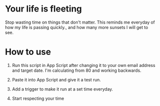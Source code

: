 # Your life is fleeting

Stop wasting time on things that don't matter.
This reminds me everyday of how my life is passing quickly., and how many more sunsets I will get to see.

# How to use

1. Run this script in App Script after changing it to your own email address and target date.
I'm calculating from 80 and working backwards.

1. Paste it into App Script and give it a test run.

1. Add a trigger to make it run at a set time everyday.

1. Start respecting your time
